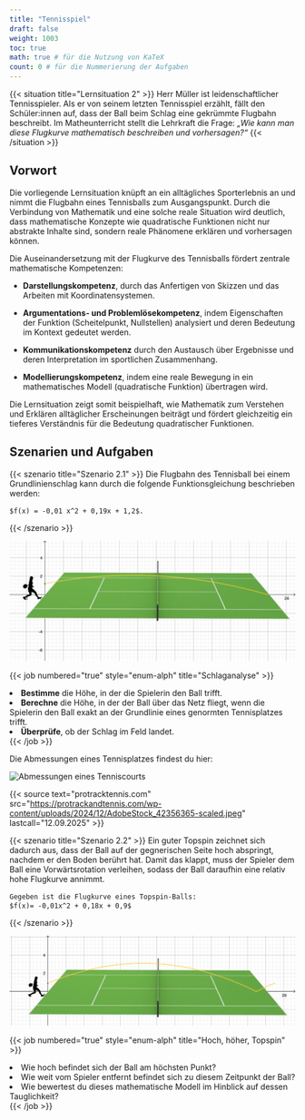 ```yaml
---
title: "Tennisspiel"
draft: false
weight: 1003
toc: true
math: true # für die Nutzung von KaTeX
count: 0 # für die Nummerierung der Aufgaben
---
```


{{< situation title="Lernsituation 2" >}}
    Herr Müller ist leidenschaftlicher Tennisspieler. Als er von seinem letzten Tennisspiel erzählt, fällt den Schüler:innen auf, dass der Ball beim Schlag eine gekrümmte Flugbahn beschreibt. Im Matheunterricht stellt die Lehrkraft die Frage: _„Wie kann man diese Flugkurve mathematisch beschreiben und vorhersagen?“_
{{< /situation >}}

## Vorwort

Die vorliegende Lernsituation knüpft an ein alltägliches Sporterlebnis an und nimmt die Flugbahn eines Tennisballs zum Ausgangspunkt. Durch die Verbindung von Mathematik und eine solche reale Situation wird deutlich, dass mathematische Konzepte wie quadratische Funktionen nicht nur abstrakte Inhalte sind, sondern reale Phänomene erklären und vorhersagen können.

Die Auseinandersetzung mit der Flugkurve des Tennisballs fördert zentrale mathematische Kompetenzen:

- **Darstellungskompetenz**, durch das Anfertigen von Skizzen und das Arbeiten mit Koordinatensystemen.

- **Argumentations- und Problemlösekompetenz**, indem Eigenschaften der Funktion (Scheitelpunkt, Nullstellen) analysiert und deren Bedeutung im Kontext gedeutet werden.

- **Kommunikationskompetenz** durch den Austausch über Ergebnisse und deren Interpretation im sportlichen Zusammenhang.

- **Modellierungskompetenz**, indem eine reale Bewegung in ein mathematisches Modell (quadratische Funktion) übertragen wird.

Die Lernsituation zeigt somit beispielhaft, wie Mathematik zum Verstehen und Erklären alltäglicher Erscheinungen beiträgt und fördert gleichzeitig ein tieferes Verständnis für die Bedeutung quadratischer Funktionen.

## Szenarien und Aufgaben

{{< szenario title="Szenario 2.1" >}}
    Die Flugbahn des Tennisball bei einem Grundlinienschlag kann durch die folgende Funktionsgleichung beschrieben werden:

    $f(x) = -0,01 x^2 + 0,19x + 1,2$.
{{< /szenario >}}

![Tennis](Tennis.png)

{{< job numbered="true" style="enum-alph" title="Schlaganalyse" >}}
    <li><b>Bestimme</b> die Höhe, in der die Spielerin den Ball trifft.</li>
    <li><b>Berechne</b> die Höhe, in der der Ball über das Netz fliegt, wenn die Spielerin den Ball exakt an der Grundlinie eines genormten Tennisplatzes trifft.</li>
    <li><b>Überprüfe</b>, ob der Schlag im Feld landet.</li>
{{< /job >}}

Die Abmessungen eines Tennisplatzes findest du hier:

![Abmessungen eines Tenniscourts](https://protrackandtennis.com/wp-content/uploads/2024/12/AdobeStock_42356365-scaled.jpeg "{width='80%', style='margin:auto;'}")

{{< source text="protracktennis.com" src="https://protrackandtennis.com/wp-content/uploads/2024/12/AdobeStock_42356365-scaled.jpeg" lastcall="12.09.2025" >}}

{{< szenario title="Szenario 2.2" >}}
    Ein guter Topspin zeichnet sich dadurch aus, dass der Ball auf der gegnerischen Seite hoch abspringt, nachdem er den Boden berührt hat. Damit das klappt, muss der Spieler dem Ball eine Vorwärtsrotation verleihen, sodass der Ball daraufhin eine relativ hohe Flugkurve annimmt.
    
    Gegeben ist die Flugkurve eines Topspin-Balls:
    $f(x)= -0,01x^2 + 0,18x + 0,9$
{{< /szenario >}}

![Tennis](Topspin.png)

{{< job numbered="true" style="enum-alph" title="Hoch, höher, Topspin" >}}
    <li>Wie hoch befindet sich der Ball am höchsten Punkt?</li>
    <li>Wie weit vom Spieler entfernt befindet sich zu diesem Zeitpunkt der Ball?</li>
    <li>Wie bewertest du dieses mathematische Modell im Hinblick auf dessen Tauglichkeit?</li>
{{< /job >}}
